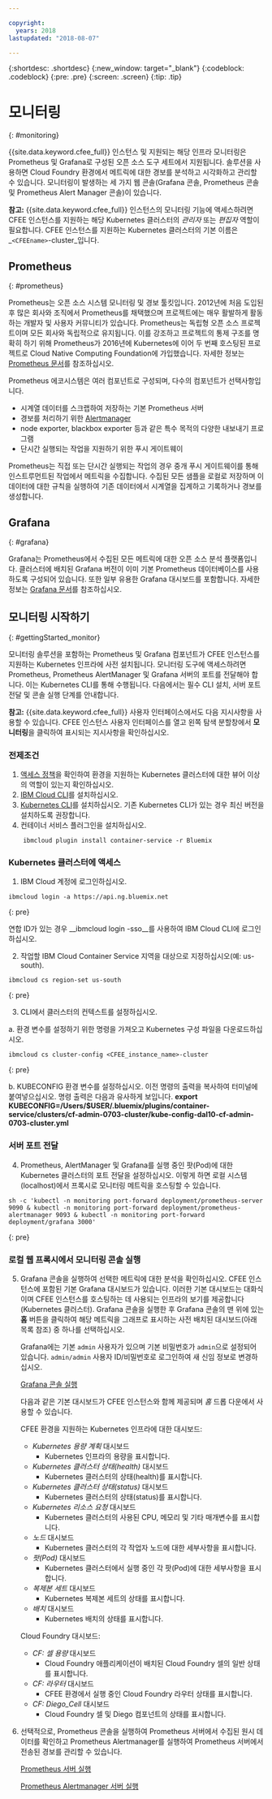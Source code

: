 ```yaml
---

copyright:
  years: 2018
lastupdated: "2018-08-07"

---
```


{:shortdesc: .shortdesc}
{:new_window: target="_blank"}
{:codeblock: .codeblock}
{:pre: .pre}
{:screen: .screen}
{:tip: .tip}

# 모니터링
{: #monitoring}

{{site.data.keyword.cfee_full}} 인스턴스 및 지원되는 해당 인프라 모니터링은 Prometheus 및 Grafana로 구성된 오픈 소스 도구 세트에서 지원됩니다.  솔루션을 사용하면 Cloud Foundry 환경에서 메트릭에 대한 경보를 분석하고 시각화하고 관리할 수 있습니다.  모니터링이 발생하는 세 가지 웹 콘솔(Grafana 콘솔, Prometheus 콘솔 및 Prometheus Alert Manager 콘솔)이 있습니다.

**참고:** {{site.data.keyword.cfee_full}} 인스턴스의 모니터링 기능에 액세스하려면 CFEE 인스턴스를 지원하는 해당 Kubernetes 클러스터의 _관리자_ 또는 _편집자_ 역할이 필요합니다.  CFEE 인스턴스를 지원하는 Kubernetes 클러스터의 기본 이름은 _`<CFEEname>`-cluster_입니다.

## Prometheus
{: #prometheus}

Prometheus는 오픈 소스 시스템 모니터링 및 경보 툴킷입니다. 2012년에 처음 도입된 후 많은 회사와 조직에서 Prometheus를 채택했으며 프로젝트에는 매우 활발하게 활동하는 개발자 및 사용자 커뮤니티가 있습니다.
Prometheus는 독립형 오픈 소스 프로젝트이며 모든 회사와 독립적으로 유지됩니다. 이를 강조하고 프로젝트의 통제 구조를 명확히 하기 위해 Prometheus가 2016년에 Kubernetes에 이어 두 번째 호스팅된 프로젝트로 Cloud Native Computing Foundation에 가입했습니다. 자세한 정보는 [Prometheus 문서](https://prometheus.io/docs/introduction/overview/)를 참조하십시오.

Prometheus 에코시스템은 여러 컴포넌트로 구성되며, 다수의 컴포넌트가 선택사항입니다.

* 시계열 데이터를 스크랩하여 저장하는 기본 Prometheus 서버</li>
* 경보를 처리하기 위한 [Alertmanager](https://prometheus.io/docs/alerting/alertmanager/)</li>
* node exporter, blackbox exporter 등과 같은 특수 목적의 다양한 내보내기 프로그램</li>
* 단시간 실행되는 작업을 지원하기 위한 푸시 게이트웨이</li>

Prometheus는 직접 또는 단시간 실행되는 작업의 경우 중개 푸시 게이트웨이를 통해	인스트루먼트된 작업에서 메트릭을 수집합니다. 수집된 모든 샘플을 로컬로 저장하며 이 데이터에 대한 규칙을 실행하여 기존 데이터에서 시계열을 집계하고 기록하거나 경보를 생성합니다.

## Grafana
{: #grafana}

Grafana는 Prometheus에서 수집된 모든 메트릭에 대한 오픈 소스 분석 플랫폼입니다. 클러스터에 배치된 Grafana 버전이 이미 기본 Prometheus 데이터베이스를 사용하도록 구성되어 있습니다. 또한 일부 유용한 Grafana 대시보드를 포함합니다.  자세한 정보는 [Grafana 문서](http://docs.grafana.org/guides/getting_started/)를 참조하십시오.

## 모니터링 시작하기
{: #gettingStarted_monitor}

모니터링 솔루션을 포함하는 Prometheus 및 Grafana 컴포넌트가 CFEE 인스턴스를 지원하는 Kubernetes 인프라에 사전 설치됩니다.  모니터링 도구에 액세스하려면 Prometheus, Prometheus AlertManager 및 Grafana 서버의 포트를 전달해야 합니다. 이는 Kubernetes CLI를 통해 수행됩니다.
다음에서는 필수 CLI 설치, 서버 포트 전달 및 콘솔 실행 단계를 안내합니다.

**참고:** {{site.data.keyword.cfee_full}} 사용자 인터페이스에서도 다음 지시사항을 사용할 수 있습니다.  CFEE 인스턴스 사용자 인터페이스를 열고 왼쪽 탐색 분할창에서 **모니터링**을 클릭하여 표시되는 지시사항을 확인하십시오.

### 전제조건

1. [액세스 정책](https://console.bluemix.net/iam/#/users)을 확인하여 환경을 지원하는 Kubernetes 클러스터에 대한 뷰어 이상의 역할이 있는지 확인하십시오.
2. [IBM Cloud CLI](https://console.bluemix.net/docs/cli/reference/ibmcloud/download_cli.html#install_use)를 설치하십시오.
3. [Kubernetes CLI](https://kubernetes.io/docs/tasks/tools/install-kubectl/)를 설치하십시오.  기존 Kubernetes CLI가 있는 경우 최신 버전을 설치하도록 권장합니다.
4. 컨테이너 서비스 플러그인을 설치하십시오.
```
    ibmcloud plugin install container-service -r Bluemix
```

### Kubernetes 클러스터에 액세스

1. IBM Cloud 계정에 로그인하십시오.

  ```
  ibmcloud login -a https://api.ng.bluemix.net
  ```
  {: pre}

  연합 ID가 있는 경우 __ibmcloud login -sso__를 사용하여 IBM Cloud CLI에 로그인하십시오.

2. 작업할 IBM Cloud Container Service 지역을 대상으로 지정하십시오(예: us-south).

  ```
  ibmcloud cs region-set us-south
  ```
  {: pre}

3. CLI에서 클러스터의 컨텍스트를 설정하십시오.

  a. 환경 변수를 설정하기 위한 명령을 가져오고 Kubernetes 구성 파일을 다운로드하십시오.

  ```
  ibmcloud cs cluster-config <CFEE_instance_name>-cluster
  ```
  {: pre}

  b. KUBECONFIG 환경 변수를 설정하십시오. 이전 명령의 출력을 복사하여 터미널에 붙여넣으십시오. 명령 출력은 다음과 유사하게 보입니다. __export KUBECONFIG=/Users/$USER/.bluemix/plugins/container-service/clusters/cf-admin-0703-cluster/kube-config-dal10-cf-admin-0703-cluster.yml__

### 서버 포트 전달
4. Prometheus, AlertManager 및 Grafana를 실행 중인 팟(Pod)에 대한 Kubernetes 클러스터의 포트 전달을 설정하십시오. 이렇게 하면 로컬 시스템(localhost)에서 프록시로 모니터링 메트릭을 호스팅할 수 있습니다.

  ```
  sh -c 'kubectl -n monitoring port-forward deployment/prometheus-server 9090 & kubectl -n monitoring port-forward deployment/prometheus-alertmanager 9093 & kubectl -n monitoring port-forward deployment/grafana 3000'
  ```
  {: pre}

### 로컬 웹 프록시에서 모니터링 콘솔 실행

5. Grafana 콘솔을 실행하여 선택한 메트릭에 대한 분석을 확인하십시오.  CFEE 인스턴스에 포함된 기본 Grafana 대시보드가 있습니다. 이러한 기본 대시보드는 대화식이며 CFEE 인스턴스를 호스팅하는 데 사용되는 인프라의 보기를 제공합니다 (Kubernetes 클러스터). Grafana 콘솔을 실행한 후 Grafana 콘솔의 맨 위에 있는 **홈** 버튼을 클릭하여 해당 메트릭을 그래프로 표시하는 사전 배치된 대시보드(아래 목록 참조) 중 하나를 선택하십시오.

   Grafana에는 기본 `admin` 사용자가 있으며 기본 비밀번호가 `admin`으로 설정되어 있습니다. `admin/admin` 사용자 ID/비밀번호로 로그인하여 새 신임 정보로 변경하십시오.

     [Grafana 콘솔 실행](https://localhost:3000)

   다음과 같은 기본 대시보드가 CFEE 인스턴스와 함께 제공되며 _홈_ 드롭 다운에서 사용할 수 있습니다.

   CFEE 환경을 지원하는 Kubernetes 인프라에 대한 대시보드:
   - _Kubernetes 용량 계획_ 대시보드
        - Kubernetes 인프라의 용량을 표시합니다.
   - _Kubernetes 클러스터 상태(health)_ 대시보드
        - Kubernetes 클러스터의 상태(health)를 표시합니다.
   - _Kubernetes 클러스터 상태(status)_ 대시보드
        - Kubernetes 클러스터의 상태(status)를 표시합니다.
   - _Kubernetes 리소스 요청_ 대시보드
        - Kubernetes 클러스터의 사용된 CPU, 메모리 및 기타 매개변수를 표시합니다.
   - _노드_ 대시보드
        - Kubernetes 클러스터의 각 작업자 노드에 대한 세부사항을 표시합니다.
   - _팟(Pod)_ 대시보드
        - Kubernetes 클러스터에서 실행 중인 각 팟(Pod)에 대한 세부사항을 표시합니다.
   - _복제본 세트_ 대시보드
        - Kubernetes 복제본 세트의 상태를 표시합니다.
   - _배치_ 대시보드
        - Kubernetes 배치의 상태를 표시합니다.

   Cloud Foundry 대시보드:
   - _CF: 셀 용량_ 대시보드
        - Cloud Foundry 애플리케이션이 배치된 Cloud Foundry 셀의 일반 상태를 표시합니다.
   - _CF: 라우터_ 대시보드
        - CFEE 환경에서 실행 중인 Cloud Foundry 라우터 상태를 표시합니다.
   - _CF: Diego_Cell_ 대시보드
        - Cloud Foundry 셀 및 Diego 컴포넌트의 상태를 표시합니다.

6. 선택적으로, Prometheus 콘솔을 실행하여 Prometheus 서버에서 수집된 원시 데이터를 확인하고 Prometheus Alertmanager를 실행하여 Prometheus 서버에서 전송된 경보를 관리할 수 있습니다.

     [Prometheus 서버 실행](https://localhost:9090)

     [Prometheus Alertmanager 서버 실행](https://localhost:9093)
